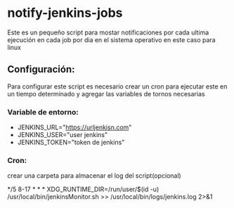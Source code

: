 # notify-jenkins-jobs

Este es un pequeño script para mostar notificaciones por cada ultima ejecución en cada job por dia en el sistema operativo en este caso para linux

## Configuración: 

Para configurar este script es necesario crear un cron para ejecutar este en un tiempo determinado y agregar las variables de tornos necesarias

### Variable de entorno: 

- JENKINS_URL="https://urljenkisn.com"
- JENKINS_USER="user jenkins"
- JENKINS_TOKEN="token de jenkins"

### Cron: 
crear una carpeta para almacenar el log del script(opcional)

*/5 8-17 * * *  XDG_RUNTIME_DIR=/run/user/$(id -u) /usr/local/bin/jenkinsMonitor.sh >> /usr/local/bin/logs/jenkins.log 2>&1
